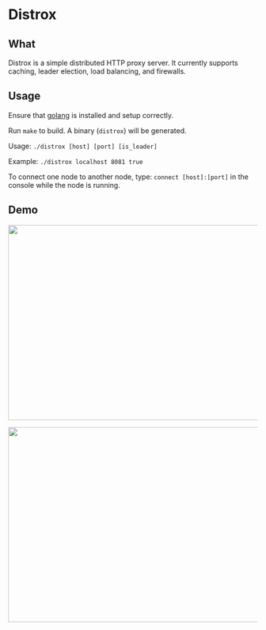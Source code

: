 # Distrox

## What
Distrox is a simple distributed HTTP proxy server. It currently supports caching, leader election, load balancing, and firewalls.

## Usage

Ensure that [golang](https://golang.org/dl/) is installed and setup correctly.

Run ```make``` to build. A binary (`distrox`) will be generated.

Usage:
``` ./distrox [host] [port] [is_leader] ```

Example:
``` ./distrox localhost 8081 true ```

To connect one node to another node, type:
``` connect [host]:[port] ``` in the console while the node is running.

## Demo
  <p align="center">
      <img src="videos/leader_election.gif" width="700" height="394"/>
  </p>
  <p align="center">
      <img src="videos/demo.gif" width="700" height="394"/>
  </p>
